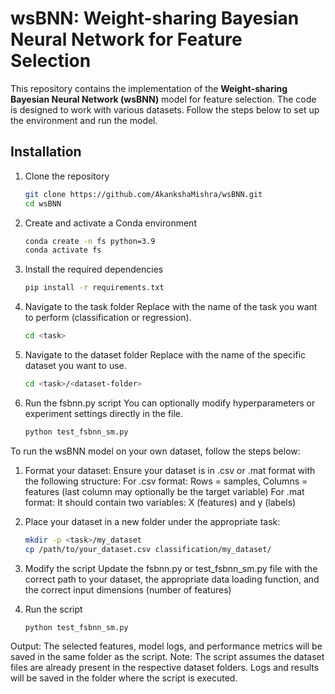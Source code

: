 # wsBNN: Weight-sharing Bayesian Neural Network for Feature Selection

This repository contains the implementation of the **Weight-sharing Bayesian Neural Network (wsBNN)** model for feature selection. The code is designed to work with various datasets. Follow the steps below to set up the environment and run the model.

## Installation

1. Clone the repository
   ```bash
   git clone https://github.com/AkankshaMishra/wsBNN.git
   cd wsBNN
   
2. Create and activate a Conda environment
   ```bash
   conda create -n fs python=3.9
   conda activate fs

3. Install the required dependencies
   ```bash
   pip install -r requirements.txt
   
4. Navigate to the task folder
   Replace <task> with the name of the task you want to perform (classification or regression).
   ```bash
   cd <task>

5. Navigate to the dataset folder
   Replace <dataset-folder> with the name of the specific dataset you want to use.
   ```bash
   cd <task>/<dataset-folder>

6. Run the fsbnn.py script
   You can optionally modify hyperparameters or experiment settings directly in the file.
   ```bash
   python test_fsbnn_sm.py

To run the wsBNN model on your own dataset, follow the steps below:
1. Format your dataset:
   Ensure your dataset is in .csv or .mat format with the following structure:
   For .csv format: Rows = samples, Columns = features (last column may optionally be the target variable)
   For .mat format: It should contain two variables: X (features) and y (labels)
   
2. Place your dataset in a new folder under the appropriate task:
   ```bash
   mkdir -p <task>/my_dataset
   cp /path/to/your_dataset.csv classification/my_dataset/

3. Modify the script
   Update the fsbnn.py or test_fsbnn_sm.py file with the correct path to your dataset, the appropriate data loading function, and the correct input dimensions (number of features)
   
4. Run the script
   ```bash
   python test_fsbnn_sm.py

Output: The selected features, model logs, and performance metrics will be saved in the same folder as the script.
Note: The script assumes the dataset files are already present in the respective dataset folders. Logs and results will be saved in the folder where the script is executed.
